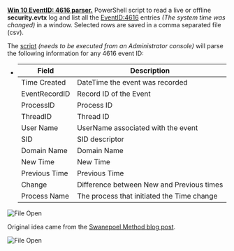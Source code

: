 <!-- saved from url=(0023) https://kacos2000.github.io/Win10-Research/EventLogs/ --> 
<!-- https://guides.github.com/features/mastering-markdown/ --> 

**[Win 10 EventID: 4616 parser.](https://github.com/kacos2000/Win10-Research/blob/master/EventLogs/TimeEvents.ps1)** PowerShell script to read a live or offline **security.evtx** log and list all the [EventID:4616](https://docs.microsoft.com/en-us/windows/security/threat-protection/auditing/event-4616) entries *(The system time was changed)* in a window. Selected rows are saved in a comma separated file (csv).  

   The [script](https://github.com/kacos2000/Win10-Research/blob/master/EventLogs/TimeEvents.ps1) *(needs to be executed from an Administrator console)* will parse the following information for any 4616 event ID:

   -  Field              | Description
      ------------       | -------------
      Time Created       | DateTime the event was recorded
      EventRecordID      | Record ID of the Event
      ProcessID          | Process ID
      ThreadID           | Thread ID
      User Name          | UserName associated with the event 
      SID                | SID descriptor
      Domain Name        | Domain Name
      New Time           | New Time
      Previous Time      | Previous Time
      Change             | Difference between New and Previous times
      Process Name       | The process that initiated the Time change 
      
   ![File Open](https://raw.githubusercontent.com/kacos2000/Win10-Research/master/EventLogs/O.JPG)
   
   
   Original idea came from the [Swanepoel Method blog post](https://www.dfir.co.za/2018/07/07/detecting-time-changes-with-l2t-aint-nobody-got-time-for-that/).
   
   ![File Open](https://raw.githubusercontent.com/kacos2000/Win10-Research/master/EventLogs/T.JPG)
   
